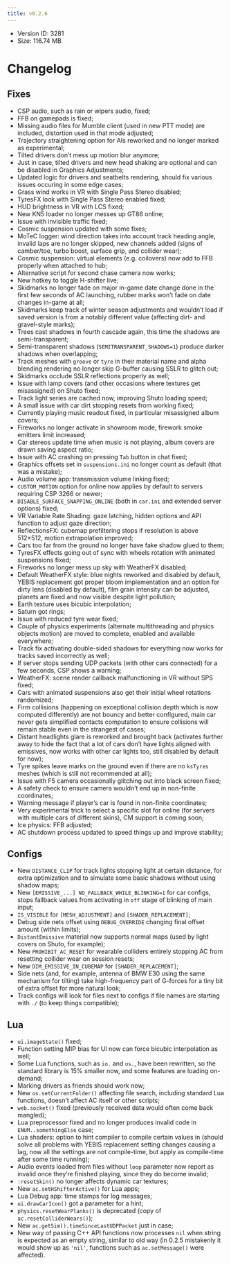 ```yaml
---
title: v0.2.6
---
```


*   Version ID: 3281
*   Size: 116.74 MB

# Changelog

## Fixes

*   CSP audio, such as rain or wipers audio, fixed;
*   FFB on gamepads is fixed;
*   Missing audio files for Mumble client (used in new PTT mode) are included, distortion used in that mode adjusted;
*   Trajectory straightening option for AIs reworked and no longer marked as experimental;
*   Tilted drivers don’t mess up motion blur anymore;
*   Just in case, tilted drivers and new head shaking are optional and can be disabled in Graphics Adjustments;
*   Updated logic for drivers and seatbelts rendering, should fix various issues occuring in some edge cases;
*   Grass wind works in VR with Single Pass Stereo disabled;
*   TyresFX look with Single Pass Stereo enabled fixed;
*   HUD brightness in VR with LCS fixed;
*   New KN5 loader no longer messes up GT86 online;
*   Issue with invisible traffic fixed;
*   Cosmic suspension updated with some fixes;
*   MoTeC logger: wind direction takes into account track heading angle, invalid laps are no longer skipped, new channels added (signs of camber/toe, turbo boost, surface grip, and collider wear);
*   Cosmic suspension: virtual elements (e.g. coilovers) now add to FFB properly when attached to hub;
*   Alternative script for second chase camera now works;
*   New hotkey to toggle H-shifter live;
*   Skidmarks no longer fade on major in-game date change done in the first few seconds of AC launching, rubber marks won’t fade on date changes in-game at all;
*   Skidmarks keep track of winter season adjustments and wouldn’t load if saved version is from a notably different value (affecting dirt- and gravel-style marks);
*   Trees cast shadows in fourth cascade again, this time the shadows are semi-transparent;
*   Semi-transparent shadows (`SEMITRANSPARENT_SHADOWS=1`) produce darker shadows when overlapping;
*   Track meshes with `groove` or `tyre` in their material name and alpha blending rendering no longer skip G-buffer causing SSLR to glitch out;
*   Skidmarks occlude SSLR reflections properly as well;
*   Issue with lamp covers (and other occasions where textures get misassigned) on Shuto fixed;
*   Track light series are cached now, improving Shuto loading speed;
*   A small issue with car dirt stopping resets from working fixed;
*   Currently playing music readout fixed, in particular misassigned album covers;
*   Fireworks no longer activate in showroom mode, firework smoke emitters limit increased;
*   Car stereos update time when music is not playing, album covers are drawn saving aspect ratio;
*   Issue with AC crashing on pressing `Tab` button in chat fixed;
*   Graphics offsets set in `suspensions.ini` no longer count as default (that was a mistake);
*   Audio volume app: transmission volume linking fixed;
*   `CUSTOM_MOTION` option for online now applies by default to servers requiring CSP 3266 or newer;
*   `DISABLE_SURFACE_SNAPPING_ONLINE` (both in `car.ini` and extended server options) fixed;
*   VR Variable Rate Shading: gaze latching, hidden options and API function to adjust gaze direction;
*   ReflectionsFX: cubemap prefiltering stops if resolution is above 512×512, motion extrapolation improved;
*   Cars too far from the ground no longer have fake shadow glued to them;
*   TyresFX effects going out of sync with wheels rotation with animated suspensions fixed;
*   Fireworks no longer mess up sky with WeatherFX disabled;
*   Default WeatherFX style: blue nights reworked and disabled by default, YEBIS replacement got proper bloom implementation and an option for dirty lens (disabled by default), film grain intensity can be adjusted, planets are fixed and now visible despite light pollution;
*   Earth texture uses bicubic interpolation;
*   Saturn got rings;
*   Issue with reduced tyre wear fixed;
*   Couple of physics experiments (alternate multithreading and physics objects motion) are moved to complete, enabled and available everywhere;
*   Track fix activating double-sided shadows for everything now works for tracks saved incorrectly as well;
*   If server stops sending UDP packets (with other cars connected) for a few seconds, CSP shows a warning;
*   WeatherFX: scene render callback malfunctioning in VR without SPS fixed;
*   Cars with animated suspensions also get their initial wheel rotations randomized;
*   Firm collisions (happening on exceptional collision depth which is now computed differently) are not bouncy and better configured, main car never gets simplified contacts computation to ensure collisions will remain stable even in the strangest of cases;
*   Distant headlights glare is reworked and brought back (activates further away to hide the fact that a lot of cars don’t have lights aligned with emissives, now works with other car lights too, still disabled by default for now);
*   Tyre spikes leave marks on the ground even if there are no `ksTyres` meshes (which is still not recommended at all);
*   Issue with F5 camera occasionally glitching out into black screen fixed;
*   A safety check to ensure camera wouldn’t end up in non-finite coordinates;
*   Warning message if player’s car is found in non-finite coordinates;
*   Very experimental trick to select a specific slot for online (for servers with multiple cars of different skins), CM support is coming soon;
*   Ice physics: FFB adjusted;
*   AC shutdown process updated to speed things up and improve stability;

## Configs

*   New `DISTANCE_CLIP` for track lights stopping light at certain distance, for extra optimization and to simulate some basic shadows without using shadow maps;
*   New `[EMISSIVE_...] NO_FALLBACK_WHILE_BLINKING=1` for car configs, stops fallback values from activating in `off` stage of blinking of main input;
*   `IS_VISIBLE` for `[MESH_ADJUSTMENT]` and `[SHADER_REPLACEMENT]`;
*   Debug side nets offset using `DEBUG_OVERRIDE` changing final offset amount (within limits);
*   `DistantEmissive` material now supports normal maps (used by light covers on Shuto, for example);
*   New `PROHIBIT_AC_RESET` for wearable colliders entirely stopping AC from resetting collider wear on session resets;
*   New `DIM_EMISSIVE_IN_CUBEMAP` for `[SHADER_REPLACEMENT]`;
*   Side nets (and, for example, antenna of BMW E30 using the same mechanism for tilting) take high-frequency part of G-forces for a tiny bit of extra offset for more natural look;
*   Track configs will look for files next to configs if file names are starting with `./` (to keep things compatible);

## Lua

*   `ui.imageState()` fixed;
*   Function setting MIP bias for UI now can force bicubic interpolation as well;
*   Some Lua functions, such as `io.` and `os.`, have been rewritten, so the standard library is 15% smaller now, and some features are loading on-demand;
*   Marking drivers as friends should work now;
*   New `os.setCurrentFolder()` affecting file search, including standard Lua functions, doesn’t affect AC itself or other scripts;
*   `web.socket()` fixed (previously received data would often come back mangled);
*   Lua preprocessor fixed and no longer produces invalid code in `ENUM..somethingElse` case;
*   Lua shaders: option to hint compiler to compile certain values in (should solve all problems with YEBIS replacement setting changes causing a lag, now all the settings are not compile-time, but apply as compile-time after some time running);
*   Audio events loaded from files without `loop` parameter now report as invalid once they’re finished playing, since they do become invalid;
*   `:resetSkin()` no longer affects dynamic car textures;
*   New `ac.setHShifterActive()` for Lua apps;
*   Lua Debug app: time stamps for log messages;
*   `ui.drawCarIcon()` got a parameter for a hint;
*   `physics.resetWearPlanks()` is deprecated (copy of `ac.resetColliderWears()`);
*   New `ac.getSim().timeSinceLastUDPPacket` just in case;
*   New way of passing C++ API functions now processes `nil` when string is expected as an empty string, similar to old way (in 0.2.5 mistakenly it would show up as `'nil'`, functions such as `ac.setMessage()` were affected).
